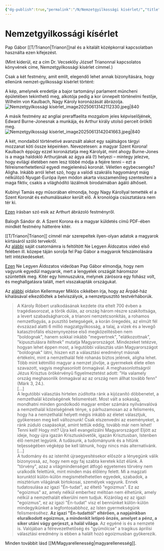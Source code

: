 ```yaml
---
{"dg-publish":true,"permalink":"/N/Nemzetgyilkossági kísérlet/","title":"Nemzetgyilkossági kísérlet","created":"2025-10-17T00:42","updated":"2025-10-25T02:37"}
---
```



# Nemzetgyilkossági kísérlet

Pap Gábor [[T/Trianon\|Trianon]]nal és a kitalált középkorral kapcsolatban használta ezen kifejezést.  


(Mint kiderül, ez a cím Dr. Vecseklőy József Trianonnal kapcsolatos könyvének címe, Nemzetgyilkossági kísérlet címmel.)  

Csak a két festmény, amit említ, elegendő lehet annak bizonyítására, hogy ellenünk nemzet-gyilkossági kísérlet történt:  

A kép, amelynek eredetije a bajor tartományi parlament müncheni épületében tekinthető meg, alkotója pedig a kor ünnepelt történelmi festője, Wilhelm von Kaulbach, Nagy Károly koronázását ábrázolja.  
![Nemzetgyilkossági kísérlet_image20250613142112330.jpeg|840](/img/user/N/assets/Nemzetgyilkoss%C3%A1gi%20k%C3%ADs%C3%A9rlet_image20250613142112330.jpeg)

A másik festmény az angliai preraffaelita mozgalom jeles képviselőjének, Edward Burne-Jonesnak a munkája, és Arthur király utolsó perceit örökíti meg.  
![Nemzetgyilkossági kísérlet_image20250613142041663.jpeg|840](/img/user/N/assets/Nemzetgyilkoss%C3%A1gi%20k%C3%ADs%C3%A9rlet_image20250613142041663.jpeg)

A két, mondaiból történetivé avanzsált alakot egy sajátságos tárgyi mozzanat köti össze képeinken. Nevezetesen: a magyar Szent Korona! Kaulbach éppúgy ezzel koronáztatja meg Károlyát, mint ahogy Burne-Jones is a maga haldokló Arthurjának az ágya alá (!) helyezi – mintegy jelezve, hogy evilági életében nem lesz többé módja a fejére tenni – ezt a félreismerhetetlenül egyedi megjelenésű koronát. Véletlen egybecsengés? Aligha. Inkább arról lehet szó, hogy a valódi szakrális hagyományt máig nélkülöző Nyugat-Európa ilyen módon akarta visszamenőleg szentesíteni a maga fiktív, csakis a világhódító lázálmok birodalmában ágáló álhőseit.  

Kubínyi Tamás egy műsorában elmondja, hogy Nagy Károllyal temették el a Szent Koronát és exhumálásakor került elő. A kronológia csúsztatásra nem tér ki.  

[Ezen](http://jprs.apps01.yorku.ca/wp-content/uploads/2017/02/Eva_Peteri_p67.pdf) írásban szó esik az Arthurt ábrázoló festményről.  

Balogh Sándor dr. A Szent Korona és a magyar küldetés című PDF-ében mindkét festmény hátterére kitér.  

[[T/Trianon\|Trianon]] címnél már szerepeltek ilyen-olyan adatok a magyarok kiirtásáról szóló tervekről.  
Az [alábbi](https://youtu.be/sGGK1gkAkzM) saját csatornámra is feltöltött Ne Legyen Áldozatos videó első felében ill. közepe táján sorolja fel Pap Gábor a magyarok felszámolására tett intézkedéseket.  

[Ezen](https://youtu.be/633jrYMjaMw) Ne Legyen Áldozatos videóban Pap Gábor elmondja, hogy nem vagyunk egyedül magyarok, mert a lengyelek országát háromszor szüntették meg. Kitér egy himnuszukra, melynek zárósora egy fohász volt, és meghallgatásra talált, mert visszakapták országukat.  

Az [alábbi](https://web.archive.org/web/20211216150240/http://web.axelero.hu/kesz/jel/02_12/kellermayer.html) oldalon Kellermayer Miklós cikkében írja, hogy az Árpád-ház kihalásával elkezdődtek a belviszályok, a nemzetpusztító testvérháborúk.  
> A Károly Róbert uralkodásának kezdete óta eltelt 700 évben a tragédiasorozat, a török dúlás, az ország három részre szakítottsága, a levert szabadságharcok, a trianoni nemzetcsonkítás, a rohamos nemzetfogyás, a pusztító betegségek, a korán öregedés, az elmúlt fél évszázad alatti 6 millió magzatgyilkosság, a talaj, a vizek és a levegő katasztrofális elszenynyezése első megközelítésben nem "boldognak", hanem sokkal inkább "megvertnek", "elátkozottnak", "kipusztulásra ítéltnek" mutatja Magyarországot. Mindezeket tetézve, hogyan lehet éppen most, a legutóbbi választás után Magyarországot "boldognak" látni, hiszen ezt a választási eredményt másnak értékelni, mint a nemzethalál felé rohanás biztos jelének, aligha lehet. Több mint kétmillió magyar a nemzet jövője, a gyermekek élete ellen szavazott, vagyis meghasonlott önmagával. A meghasonlottságról Jézus Krisztus örökérvényű figyelmeztetést adott: "Ha valamely ország meghasonlik önmagával az az ország nem állhat tovább fenn" (Márk 3, 24.).  
> \[...\]  
> A legutóbbi választás hirtelen zúdította ránk a kijózanító döbbenetet, a nemzethalál közelségének felismerését. Most vált a sokaság, mondhatni minden gondolkodó magyar ember számára nyilvánvalóvá a nemzethalál közelségének ténye, s párhuzamosan az a felismerés, hogy ha a nemzethalál helyett mégis inkább az életet választjuk, gyökeresen meg kell változnunk! Csak elszenvedni az eseményeket, a ránk zúduló csapásokat, amint tettük eddig, tovább már nem lehet! Tenni kell! Hogy mit? Újra kell evangelizálni Magyarországot! Eljött az ideje, hogy újra igazán Krisztuskövetők, igazán Krisztusban, Istenben élő nemzet legyünk. A tudásunk, a tudományunk és a hitünk teljességében végképp be kell látnunk, hogy nincs más alternatívánk.  
> \[...\]  
> A tudomány és az istenhit újraegyesítésekor először a lényegünk válik bizonyossá, az, hogy nem egy faj szabta keretek közt élünk. A "törvény", azaz a világmindenséget átfogó egyetemes törvény nem uralkodik felettünk, mint minden más élőlény felett. Mi a magzati korunktól külön-külön megismételhetetlen egyedek, szabadok, a misztérium világának birtokosai, személyek vagyunk. Ennek tudatosulása az igazi "Én-tudat", az éltető "egoizmus". Ez az "egoizmus" az, amely nélkül emberhez méltóan nem élhetünk, amely nélkül a nemzethalált elkerülni nem tudjuk. Kizárólag ez az igazi "egoizmus", ez az igazi "Én-tudat" visz el bennünket külön-külön mindegyikünket a legfontosabbhoz, az Isten gyermekségünk felismeréséhez. **Az igazi "Én-tudattól" eltérően, a napjainkban eluralkodott egoizmus, a mindenkit letipró önzés, amelyet a pénz, a siker utáni vágy gerjeszt, a halál világa**. Az egyéné is és a nemzeté is. Valójában a félrevezethetőség és "gyümölcse" a tragikus áprilisi választási eredmény is ebben a halált hozó egoizmusban gyökerezik.  

Minden továbbit lásd [[M/Magyarellenesség\|magyarellenesség]].  